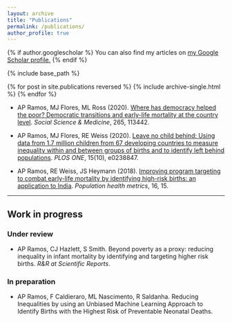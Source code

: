 ```yaml
---
layout: archive
title: "Publications"
permalink: /publications/
author_profile: true
---
```


{% if author.googlescholar %}
  You can also find my articles on <u><a href="{{author.googlescholar}}">my Google Scholar profile</a>.</u>
{% endif %}

{% include base_path %}

{% for post in site.publications reversed %}
  {% include archive-single.html %}
{% endfor %}

- AP Ramos, MJ Flores, ML Ross (2020). [Where has democracy helped the poor? Democratic transitions and early-life mortality at the country level](https://doi.org/10.1016/j.socscimed.2020.113442). _Social Science & Medicine_, 265, 113442.

- AP Ramos, MJ Flores, RE Weiss (2020). [Leave no child behind: Using data from 1.7 million children from 67 developing countries to measure inequality within and between groups of births and to identify left behind populations](https://doi.org/10.1371/journal.pone.0238847). _PLOS ONE_, 15(10), e0238847.

- AP Ramos, RE Weiss, JS Heymann (2018). [Improving program targeting to combat early-life mortality by identifying high-risk births: an application to India](https://doi.org/10.1186/s12963-018-0172-6). _Population health metrics_, 16, 15.

****

## Work in progress 

### Under review

- AP Ramos, CJ Hazlett, S Smith. Beyond poverty as a proxy: reducing inequality in infant mortality by identifying and targeting higher risk births. _R&R at Scientific Reports_.

### In preparation

- AP Ramos, F Caldieraro, ML Nascimento, R Saldanha. Reducing Inequalities by using an Unbiased Machine Learning Approach to Identify Births with the Highest Risk of Preventable Neonatal Deaths.
